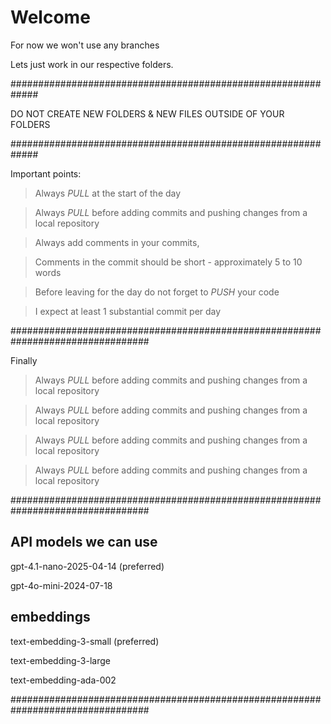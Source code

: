 # Welcome

For now we won't use any branches


Lets just work in our respective folders. 


#############################################################

DO NOT CREATE NEW FOLDERS & NEW FILES OUTSIDE OF YOUR FOLDERS

#############################################################


Important points: 

> Always *PULL* at the start of the day

> Always *PULL* before adding commits and pushing changes from a local repository


> Always add comments in your commits, 

> Comments in the commit should be short - approximately 5 to 10 words

> Before leaving for the day do not forget to *PUSH* your code

> I expect at least 1 substantial commit per day

#################################################################################

Finally

> Always *PULL* before adding commits and pushing changes from a local repository

> Always *PULL* before adding commits and pushing changes from a local repository

> Always *PULL* before adding commits and pushing changes from a local repository

> Always *PULL* before adding commits and pushing changes from a local repository

#################################################################################



## API models we can use

gpt-4.1-nano-2025-04-14 (preferred)

gpt-4o-mini-2024-07-18


## embeddings

text-embedding-3-small (preferred)

text-embedding-3-large

text-embedding-ada-002

#################################################################################

